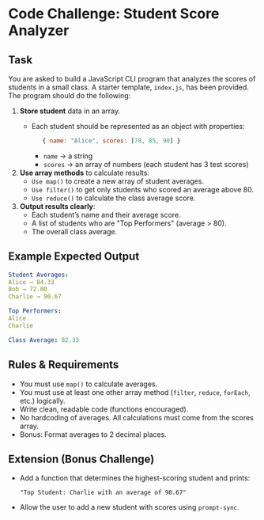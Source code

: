 # Code Challenge: Student Score Analyzer

## Task

You are asked to build a JavaScript CLI program that analyzes the scores of students in a small class. A starter template, `index.js`, has been provided. The program should do the following:

1. **Store student** data in an array.
   - Each student should be represented as an object with properties:

      ```js
         { name: "Alice", scores: [78, 85, 90] }
      ```

      - `name` → a string
      - `scores` → an array of numbers (each student has 3 test scores)
2. **Use array methods** to calculate results:
   - `Use map()` to create a new array of student averages.
   - `Use filter()` to get only students who scored an average above 80.
   - `Use reduce()` to calculate the class average score.
3. **Output results clearly**:
   - Each student’s name and their average score.
   - A list of students who are "Top Performers" (average > 80).
   - The overall class average.

## Example Expected Output

```yaml
Student Averages:
Alice → 84.33
Bob → 72.00
Charlie → 90.67

Top Performers:
Alice
Charlie

Class Average: 82.33
```

## Rules & Requirements

- You must use `map()` to calculate averages.
- You must use at least one other array method (`filter`, `reduce`, `forEach`, etc.) logically.
- Write clean, readable code (functions encouraged).
- No hardcoding of averages. All calculations must come from the scores array.
- Bonus: Format averages to 2 decimal places.

## Extension (Bonus Challenge)

- Add a function that determines the highest-scoring student and prints:

   `"Top Student: Charlie with an average of 90.67"`

- Allow the user to add a new student with scores using `prompt-sync`.
